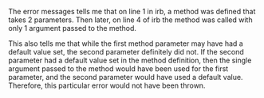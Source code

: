 The error messages tells me that on line 1 in irb, a method was defined that takes 2 parameters. Then later, on line 4 of irb the method was called with only 1 argument passed to the method.

This also tells me that while the first method parameter may have had a default value set, the second parameter definitely did not. If the second parameter had a default value set in the method definition, then the single argument passed to the method would have been used for the first parameter, and the second parameter would have used a default value. Therefore, this particular error would not have been thrown.
